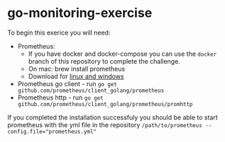# go-monitoring-exercise

To begin this exerice you will need:

* Prometheus:
    * If you have docker and docker-compose you can use the `docker` branch of this repository to complete the challenge.
    * On mac: brew install prometheus
    * Download for [linux and windows](https://prometheus.io/download/)
* Prometheus go client - run `go get github.com/prometheus/client_golang/prometheus`
* Prometheus http - run `go get github.com/prometheus/client_golang/prometheus/promhttp`

If you completed the installation successfuly you should be able to start prometheus with the yml file in the repository
`/path/to/prometheus --config.file="prometheus.yml"`



